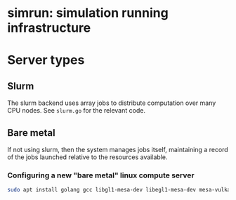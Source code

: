 # simrun: simulation running infrastructure


# Server types

## Slurm

The slurm backend uses array jobs to distribute computation over many CPU nodes. See `slurm.go` for the relevant code.


## Bare metal

If not using slurm, then the system manages jobs itself, maintaining a record of the jobs launched relative to the resources available.

### Configuring a new "bare metal" linux compute server

```sh
sudo apt install golang gcc libgl1-mesa-dev libegl1-mesa-dev mesa-vulkan-drivers xorg-dev vulkan-tools nvidia-driver-565-server nvidia-utils-565-server
```

